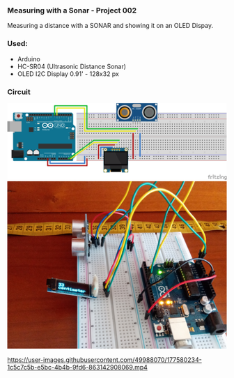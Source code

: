 ### Measuring with a Sonar - Project 002

Measuring a distance with a SONAR and showing it on an OLED Dispay.

### Used:
* Arduino
* HC-SR04 (Ultrasonic Distance Sonar)
* OLED I2C Display 0.91' - 128x32 px

### Circuit

<p align="center">
	<img alt="Fritzing Circuit" src="./fritzing.svg" style="max-height: 500px;"/>
	<img alt="Image Circuit" src="./image.jpg" style="max-height: 500px;"/>
</p>

https://user-images.githubusercontent.com/49988070/177580234-1c5c7c5b-e5bc-4b4b-9fd6-863142908069.mp4

